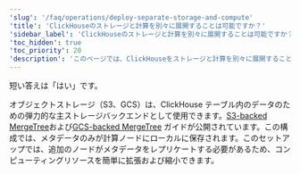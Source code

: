 ```yaml
---
'slug': '/faq/operations/deploy-separate-storage-and-compute'
'title': 'ClickHouseのストレージと計算を別々に展開することは可能ですか？'
'sidebar_label': 'ClickHouseのストレージと計算を別々に展開することは可能ですか？'
'toc_hidden': true
'toc_priority': 20
'description': 'このページでは、ClickHouseをストレージと計算を別々に展開することが可能かどうかについて回答しています。'
---
```




短い答えは「はい」です。

オブジェクトストレージ（S3、GCS）は、ClickHouse テーブル内のデータのための弾力的な主ストレージバックエンドとして使用できます。[S3-backed MergeTree](/integrations/data-ingestion/s3/index.md)および[GCS-backed MergeTree](/integrations/data-ingestion/gcs/index.md) ガイドが公開されています。この構成では、メタデータのみが計算ノードにローカルに保存されます。このセットアップでは、追加のノードがメタデータをレプリケートする必要があるため、コンピューティングリソースを簡単に拡張および縮小できます。
